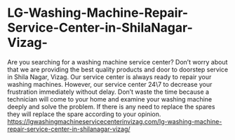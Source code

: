 # LG-Washing-Machine-Repair-Service-Center-in-ShilaNagar-Vizag-
Are you searching for a washing machine service center? Don’t worry about that we are providing the best quality products and door to doorstep service in Shila Nagar, Vizag. Our service center is always ready to repair your washing machines. However, our service center 24\7 to decrease your frustration immediately without delay. Don’t waste the time because a technician will come to your home and examine your washing machine deeply and solve the problem. If there is any need to replace the spares they will replace the spare according to your opinion. https://lgwashingmachineservicecenterinvizag.com/lg-washing-machine-repair-service-center-in-shilanagar-vizag/
